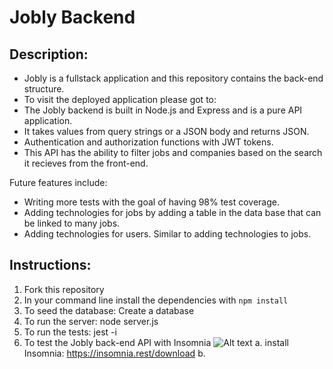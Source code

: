 # Jobly Backend

## Description:
- Jobly is a fullstack application and this repository contains the back-end structure.
- To visit the deployed application please got to:
- The Jobly backend is built in Node.js and Express and is a pure API application.
- It takes values from query strings or a JSON body and returns JSON.
- Authentication and authorization functions with JWT tokens.
- This API has the ability to filter jobs and companies based on the search it recieves from the front-end.

Future features include:
- Writing more tests with the goal of having 98% test coverage.
- Adding technologies for jobs by adding a table in the data base that can be linked to many jobs.
- Adding technologies for users. Similar to adding technologies to jobs.


## Instructions:
1. Fork this repository
2. In your command line install the dependencies with `npm install`
3. To seed the database:
    Create a database
3. To run the server: node server.js
4. To run the tests: jest -i
5. To test the Jobly back-end API with Insomnia ![Alt text](image.png)
    a. install Insomnia: https://insomnia.rest/download
    b.




